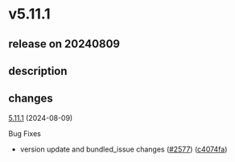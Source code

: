 # v5.11.1

## release on 20240809

## description

## changes

<a href="https://github.com/stoplightio/prism/compare/v5.11.0...v5.11.1">5.11.1</a> (2024-08-09)

Bug Fixes

* version update and bundled_issue changes (<a href="https://github.com/stoplightio/prism/issues/2577" data-hovercard-type="pull_request" data-hovercard-url="/stoplightio/prism/pull/2577/hovercard">#2577</a>) (<a href="https://github.com/stoplightio/prism/commit/c4074fa24438079e659061ee32d08464a688c17c">c4074fa</a>)

